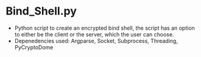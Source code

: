 # Bind_Shell.py
- Python script to create an encrypted bind shell, the script has an option to either be the client or the server, which the user can choose.
- Depenedencies used: Argparse, Socket, Subprocess, Threading, PyCryptoDome
